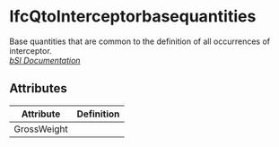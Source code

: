 IfcQtoInterceptorbasequantities
===============================
Base quantities that are common to the definition of all occurrences of
interceptor.  
[ _bSI
Documentation_](https://standards.buildingsmart.org/IFC/DEV/IFC4_2/FINAL/HTML/schema/ifcplumbingfireprotectiondomain/qset/qto_interceptorbasequantities.htm)


Attributes
----------
| Attribute   | Definition   |
|-------------|--------------|
| GrossWeight |              |
